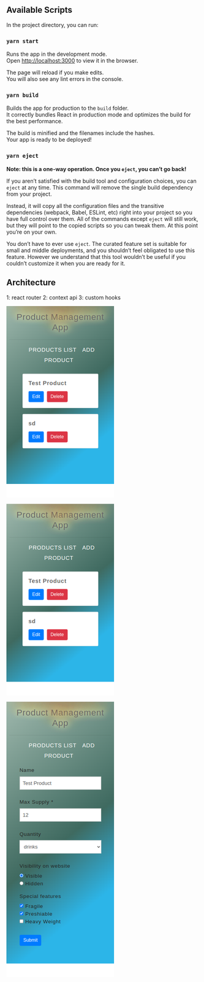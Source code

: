 ## Available Scripts

In the project directory, you can run:

### `yarn start`

Runs the app in the development mode.\
Open [http://localhost:3000](http://localhost:3000) to view it in the browser.

The page will reload if you make edits.\
You will also see any lint errors in the console.

### `yarn build`

Builds the app for production to the `build` folder.\
It correctly bundles React in production mode and optimizes the build for the best performance.

The build is minified and the filenames include the hashes.\
Your app is ready to be deployed!

### `yarn eject`

**Note: this is a one-way operation. Once you `eject`, you can’t go back!**

If you aren’t satisfied with the build tool and configuration choices, you can `eject` at any time. This command will remove the single build dependency from your project.

Instead, it will copy all the configuration files and the transitive dependencies (webpack, Babel, ESLint, etc) right into your project so you have full control over them. All of the commands except `eject` will still work, but they will point to the copied scripts so you can tweak them. At this point you’re on your own.

You don’t have to ever use `eject`. The curated feature set is suitable for small and middle deployments, and you shouldn’t feel obligated to use this feature. However we understand that this tool wouldn’t be useful if you couldn’t customize it when you are ready for it.

## Architecture 
1: react router 
2: context api 
3: custom hooks

![alt text](https://raw.githubusercontent.com/Ahmedrazasiddique/master/master/public/screencapture-localhost-3000-2022-07-27-17_42_04.png?token=GHSAT0AAAAAABXBF4LBNSZPKZXYKLAMKXK2YXBGOHA)

![alt text](https://raw.githubusercontent.com/Ahmedrazasiddique/master/master/public/screencapture-localhost-3000-2022-07-27-17_42_04.png?token=GHSAT0AAAAAABXBF4LBWHC33CQCUORF7FOWYXBGV4Q)

![alt text](https://raw.githubusercontent.com/Ahmedrazasiddique/master/master/public/screencapture-localhost-3000-edit-a893fe25-1910-41da-b844-84ecf9d23e53-2022-07-27-17_41_42.png?token=GHSAT0AAAAAABXBF4LBH52PMJACG4C74OTIYXBGWLA)
